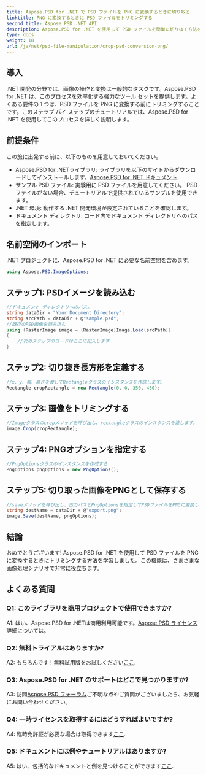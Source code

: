 ```yaml
---
title: Aspose.PSD for .NET で PSD ファイルを PNG に変換するときに切り取る
linktitle: PNG に変換するときに PSD ファイルをトリミングする
second_title: Aspose.PSD .NET API
description: Aspose.PSD for .NET を使用して PSD ファイルを簡単に切り抜く方法を学びます。PNG へのシームレスな変換については、ステップバイステップのガイドに従ってください。
type: docs
weight: 18
url: /ja/net/psd-file-manipulation/crop-psd-conversion-png/
---
```

## 導入
.NET 開発の分野では、画像の操作と変換は一般的なタスクです。Aspose.PSD for .NET は、このプロセスを効率化する強力なツール セットを提供します。よくある要件の 1 つは、PSD ファイルを PNG に変換する前にトリミングすることです。このステップ バイ ステップのチュートリアルでは、Aspose.PSD for .NET を使用してこのプロセスを詳しく説明します。
## 前提条件
この旅に出発する前に、以下のものを用意しておいてください。
-  Aspose.PSD for .NETライブラリ: ライブラリを以下のサイトからダウンロードしてインストールします。[Aspose.PSD for .NET ドキュメント](https://reference.aspose.com/psd/net/).
- サンプル PSD ファイル: 実験用に PSD ファイルを用意してください。 PSD ファイルがない場合、チュートリアルで提供されているサンプルを使用できます。
- .NET 環境: 動作する .NET 開発環境が設定されていることを確認します。
- ドキュメント ディレクトリ: コード内でドキュメント ディレクトリへのパスを指定します。
## 名前空間のインポート
.NET プロジェクトに、Aspose.PSD for .NET に必要な名前空間を含めます。
```csharp
using Aspose.PSD.ImageOptions;
```
## ステップ1: PSDイメージを読み込む
```csharp
//ドキュメント ディレクトリへのパス。
string dataDir = "Your Document Directory";
string srcPath = dataDir + @"sample.psd";
//既存のPSD画像を読み込む
using (RasterImage image = (RasterImage)Image.Load(srcPath))
{
    //次のステップのコードはここに記入します
}
```
## ステップ2: 切り抜き長方形を定義する
```csharp
//x、y、幅、高さを渡してRectangleクラスのインスタンスを作成します。
Rectangle cropRectangle = new Rectangle(0, 0, 350, 450);
```
## ステップ3: 画像をトリミングする
```csharp
//Imageクラスのcropメソッドを呼び出し、rectangleクラスのインスタンスを渡します。
image.Crop(cropRectangle);
```
## ステップ4: PNGオプションを指定する
```csharp
//PngOptionsクラスのインスタンスを作成する
PngOptions pngOptions = new PngOptions();
```
## ステップ5: 切り取った画像をPNGとして保存する
```csharp
//saveメソッドを呼び出し、出力パスとPngOptionsを指定してPSDファイルをPNGに変換し、出力を保存します。
string destName = dataDir + @"export.png";
image.Save(destName, pngOptions);
```
## 結論

おめでとうございます! Aspose.PSD for .NET を使用して PSD ファイルを PNG に変換するときにトリミングする方法を学習しました。この機能は、さまざまな画像処理シナリオで非常に役立ちます。

## よくある質問

### Q1: このライブラリを商用プロジェクトで使用できますか?

 A1: はい、Aspose.PSD for .NETは商用利用可能です。[Aspose.PSD ライセンス](https://purchase.aspose.com/buy)詳細については。

### Q2: 無料トライアルはありますか?

A2: もちろんです！無料試用版をお試しください[ここ](https://releases.aspose.com/).

### Q3: Aspose.PSD for .NET のサポートはどこで見つかりますか?

 A3: 訪問[Aspose.PSD フォーラム](https://forum.aspose.com/c/psd/34)ご不明な点やご質問がございましたら、お気軽にお問い合わせください。

### Q4: 一時ライセンスを取得するにはどうすればよいですか?

A4: 臨時免許証が必要な場合は取得できます[ここ](https://purchase.aspose.com/temporary-license/).

### Q5: ドキュメントには例やチュートリアルはありますか?

 A5: はい、包括的なドキュメントと例を見つけることができます[ここ](https://reference.aspose.com/psd/net/).